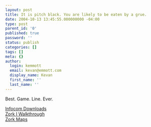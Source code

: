 ```yaml
---
layout: post
title: It is pitch black. You are likely to be eaten by a grue.
date: 2004-10-13 13:45:55.000000000 -04:00
type: post
parent_id: '0'
published: true
password: ''
status: publish
categories: []
tags: []
meta: {}
author:
  login: kemmott
  email: kevan@emmott.com
  display_name: Kevan
  first_name: ''
  last_name: ''
---
```

<p>Best. Game. Line. Ever.</p>
<p><a href="http://www.infocom-if.org/downloads/downloads.html">Infocom Downloads</a><br />
<a href="http://db.gamefaqs.com/computer/doswin/file/zork_i_b.txt">Zork I Walkthrough</a><br />
<a href="http://www.lafn.org/webconnect/mentor/zork/zorkText.htm">Zork Maps</a></p>
